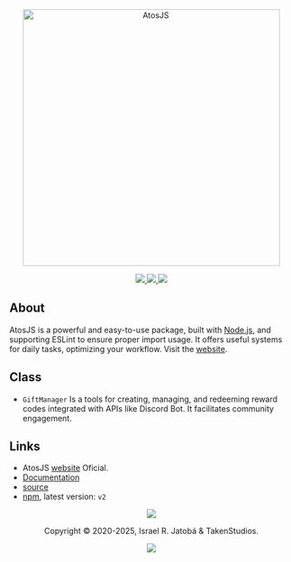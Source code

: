 <div align="center">
  <img src="https://i.imgur.com/giy9KEe.png" width="456" alt="AtosJS"></img>

  <p>
  <!-- AtosJS badges -->
  <a href="https://www.npmjs.com/package/atosjs">
    <img src="https://img.shields.io/npm/v/atosjs?style=for-the-badge&color=36a5f4&label=npm&logo=npm" />
  </a>
  <a href="https://www.npmjs.com/package/atosjs">
    <img src="https://img.shields.io/npm/dt/atosjs?style=for-the-badge&color=f5a97f&label=downloads&logo=npm" />
  </a>
  <a href="https://github.com/yeyTaken/atosjs">
    <img src="https://img.shields.io/badge/github-atosjs-8da6ce?style=for-the-badge&logo=github" />
  </a>
</p>
</div>

## About
AtosJS is a powerful and easy-to-use package, built with [Node.js](website-nodejs), and supporting ESLint to ensure proper import usage. It offers useful systems for daily tasks, optimizing your workflow. Visit the [website](website).

## Class
- `GiftManager` Is a tools for creating, managing, and redeeming reward codes  integrated with APIs like Discord Bot. It facilitates community engagement.

## Links
- AtosJS [website](website) Oficial.
- [Documentation](website-docs)
- [source](website-source)
- [npm](npm), latest version: `v2`

<p align="center">
  <img src="https://raw.githubusercontent.com/catppuccin/catppuccin/main/assets/footers/gray0_ctp_on_line.svg?sanitize=true"></img>
</p>

<p align="center">
  Copyright &copy; 2020-2025, Israel R. Jatobá & TakenStudios.
</p>

<p align="center">
  <a href="https://github.com/yeyTaken/atosjs/blob/master/LICENSE">
    <img src="https://img.shields.io/github/license/yeyTaken/atosjs?style=for-the-badge&color=b7bdf8" />
  </a>
</p>


[website]: https://atosjs.website/
[website-docs]: https://atosjs.website/en/docs/v/latest
[website-source]: https://github.com/yeyTaken/atosjs
[website-nodejs]: https://nodejs.org/
[npm]: https://www.npmjs.com/package/atosjs